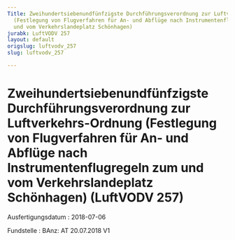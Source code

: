 ```yaml
---
Title: Zweihundertsiebenundfünfzigste Durchführungsverordnung zur Luftverkehrs-Ordnung
  (Festlegung von Flugverfahren für An- und Abflüge nach Instrumentenflugregeln zum
  und vom Verkehrslandeplatz Schönhagen)
jurabk: LuftVODV 257
layout: default
origslug: luftvodv_257
slug: luftvodv_257

---
```


# Zweihundertsiebenundfünfzigste Durchführungsverordnung zur Luftverkehrs-Ordnung (Festlegung von Flugverfahren für An- und Abflüge nach Instrumentenflugregeln zum und vom Verkehrslandeplatz Schönhagen) (LuftVODV 257)

Ausfertigungsdatum
:   2018-07-06

Fundstelle
:   BAnz: AT 20.07.2018 V1

